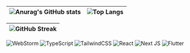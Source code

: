 | ![Anurag's GitHub stats](https://github-readme-stats.vercel.app/api?username=lnngn&theme=transparent&hide_border=true)| ![Top Langs](https://github-readme-stats.vercel.app/api/top-langs/?username=lnngn&theme=transparent&layout=compact&langs_count=8&hide_border=true&card_width=400) |
| :---: | :---: | 

| ![GitHub Streak](https://streak-stats.demolab.com/?user=lnngn&card_width=1000&theme=highcontrast&hide_border=true&hide_longest_streak=true&hide_total_contributions)|
| :---: | 

<!--START_SECTION:waka-->
<!--END_SECTION:waka-->

![WebStorm](https://img.shields.io/badge/webstorm-143?style=for-the-badge&logo=webstorm&logoColor=black&color=black&labelColor=94d2bd) ![TypeScript](https://img.shields.io/badge/typescript-%23007ACC.svg?style=for-the-badge&logo=typescript&logoColor=black&color=black&labelColor=e9d8a6) ![TailwindCSS](https://img.shields.io/badge/tailwindcss-%2338B2AC.svg?style=for-the-badge&logo=tailwind-css&logoColor=black&color=black&labelColor=F991CC) ![React](https://img.shields.io/badge/react-%2320232a.svg?style=for-the-badge&logo=react&logoColor=black&color=black&labelColor=64dfdf) ![Next JS](https://img.shields.io/badge/Next-black?style=for-the-badge&logo=next.js&logoColor=black&color=black&labelColor=D3C2CE) ![Flutter](https://img.shields.io/badge/Flutter-%2302569B.svg?style=for-the-badge&logo=Flutter&logoColor=black&color=black&labelColor=FB3640)

